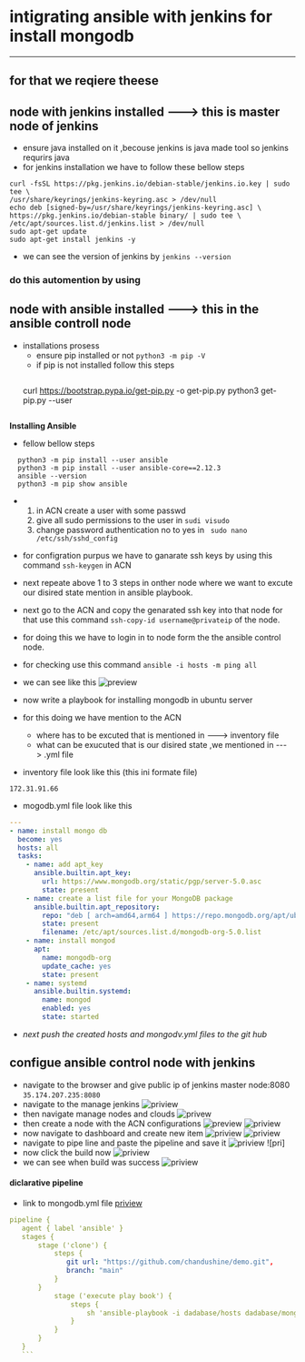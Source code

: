 # intigrating ansible with jenkins for install mongodb
-----------------------------------------------------
## **for that we reqiere theese**
## node with jenkins installed ---> this is **master node** of jenkins
  * ensure java installed on it ,becouse jenkins is java made tool so jenkins requrirs java
  * for jenkins installation we have to follow these bellow steps
   ```
   curl -fsSL https://pkg.jenkins.io/debian-stable/jenkins.io.key | sudo tee \
  /usr/share/keyrings/jenkins-keyring.asc > /dev/null
echo deb [signed-by=/usr/share/keyrings/jenkins-keyring.asc] \
  https://pkg.jenkins.io/debian-stable binary/ | sudo tee \
  /etc/apt/sources.list.d/jenkins.list > /dev/null
sudo apt-get update
sudo apt-get install jenkins -y
   ```

  * we can see the version of jenkins by ` jenkins --version `  
 ### do this automention by using  
## node with ansible installed ---> this in the **ansible controll node** 

  * installations prosess
    - ensure pip installed or not  ` python3 -m pip -V `
    - if pip is not installed follow this steps
      ```
     curl https://bootstrap.pypa.io/get-pip.py -o get-pip.py
     python3 get-pip.py --user
     ```
  **Installing Ansible** 
  * fellow bellow steps
  ```
    python3 -m pip install --user ansible
    python3 -m pip install --user ansible-core==2.12.3
    ansible --version
    python3 -m pip show ansible
  ```
  * 1. in ACN create a user with some passwd
    2. give all sudo permissions to the user in `sudi visudo`
    3. change password authentication no to yes in ` sudo nano /etc/ssh/sshd_config`

  * for configration purpus we have to ganarate ssh keys by using this command `ssh-keygen` in ACN
* next repeate above 1 to 3 steps in onther node where we want to excute our disired state mention in ansible playbook.
* next go to the ACN and copy the genarated ssh key into that node for that use this command `ssh-copy-id username@privateip` of the node.
* for doing this we have to login in to node form the the ansible control node.
* for checking use this command `ansible -i hosts -m ping all`
* we can see like this 
![preview](./images/Capture1.PNG)
* now write a playbook for installing mongodb in ubuntu server
* for this doing we have mention to the ACN 
   - where has to be excuted that is mentioned in ---> inventory file
   - what can be exucuted that is our disired state ,we mentioned in ---> .yml file
 * inventory file look like this (this ini formate file)
  ``` 
172.31.91.66
```
* mogodb.yml file look like this


```yml
---
- name: install mongo db
  become: yes
  hosts: all
  tasks: 
    - name: add apt_key
      ansible.builtin.apt_key:
        url: https://www.mongodb.org/static/pgp/server-5.0.asc
        state: present
    - name: create a list file for your MongoDB package
      ansible.builtin.apt_repository:
        repo: "deb [ arch=amd64,arm64 ] https://repo.mongodb.org/apt/ubuntu focal/mongodb-org/5.0 multiverse"
        state: present
        filename: /etc/apt/sources.list.d/mongodb-org-5.0.list
    - name: install mongod
      apt:
        name: mongodb-org
        update_cache: yes
        state: present
    - name: systemd
      ansible.builtin.systemd:
        name: mongod
        enabled: yes
        state: started
  ```
  * *next push the created hosts  and mongodv.yml files to the git hub* 
 ## **configue ansible control node with jenkins**
 * navigate to the browser and give public ip of jenkins master node:8080 `35.174.207.235:8080`
 * navigate to the manage jenkins
![priview](./images/Screenshot%202023-01-31%20152605.png)
* then navigate manage nodes and clouds
![privew](./images/Screenshot%202023-01-31%20152802.png)
* then create a node with the ACN configurations
![preview](./images/Screenshot%202023-01-31%20153050.png)
![priview](./images/Screenshot%202023-01-31%20153205.png)
* now navigate to dashboard and create new item 
![priview](./images/Screenshot%202023-01-31%20153359.png)
![priview](./images/Screenshot%202023-01-31%20153540.png)
* navigate to pipe line and paste the pipeline and save it
![priview](./images/Screenshot%202023-01-31%20153713.png)
![pri]
* now click the build now ![priview](./images/Screenshot%202023-01-31%20153916.png)
* we can see when build was success
![priview](./images/Screenshot%202023-01-31%20155550.png)

#### diclarative pipeline 
* link to mongodb.yml file [priview](mongodb.yml)
 
 ```yml
pipeline {
    agent { label 'ansible' }
    stages {
        stage ('clone') {
            steps {
               git url: "https://github.com/chandushine/demo.git",
               branch: "main"
            }
        }
            stage ('execute play book') {
                steps {
                    sh 'ansible-playbook -i dadabase/hosts dadabase/mongodb.yml'
                }
            }
        }
    }
    ```









       